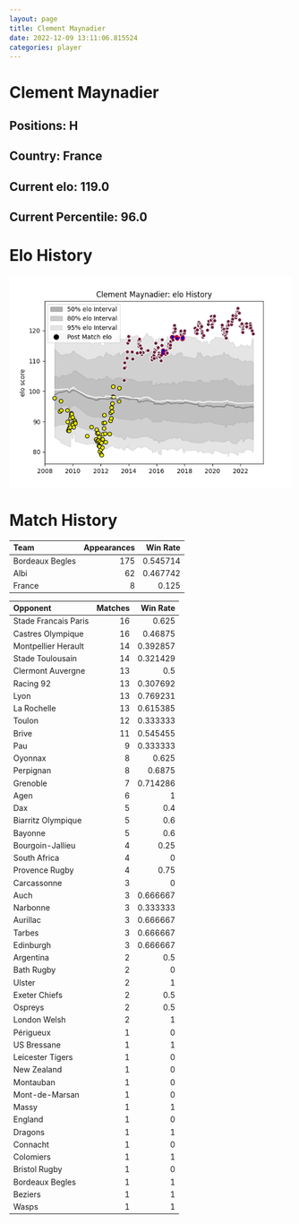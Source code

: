 ```yaml
---  
layout: page  
title: Clement Maynadier  
date: 2022-12-09 13:11:06.815524  
categories: player  
---
```

# Clement Maynadier

## Positions: H

## Country: France

## Current elo: 119.0

## Current Percentile: 96.0

# Elo History


![elo history](history_ClementMaynadier.png)
# Match History


| Team            |   Appearances |   Win Rate |
|:----------------|--------------:|-----------:|
| Bordeaux Begles |           175 |   0.545714 |
| Albi            |            62 |   0.467742 |
| France          |             8 |   0.125    |

| Opponent             |   Matches |   Win Rate |
|:---------------------|----------:|-----------:|
| Stade Francais Paris |        16 |   0.625    |
| Castres Olympique    |        16 |   0.46875  |
| Montpellier Herault  |        14 |   0.392857 |
| Stade Toulousain     |        14 |   0.321429 |
| Clermont Auvergne    |        13 |   0.5      |
| Racing 92            |        13 |   0.307692 |
| Lyon                 |        13 |   0.769231 |
| La Rochelle          |        13 |   0.615385 |
| Toulon               |        12 |   0.333333 |
| Brive                |        11 |   0.545455 |
| Pau                  |         9 |   0.333333 |
| Oyonnax              |         8 |   0.625    |
| Perpignan            |         8 |   0.6875   |
| Grenoble             |         7 |   0.714286 |
| Agen                 |         6 |   1        |
| Dax                  |         5 |   0.4      |
| Biarritz Olympique   |         5 |   0.6      |
| Bayonne              |         5 |   0.6      |
| Bourgoin-Jallieu     |         4 |   0.25     |
| South Africa         |         4 |   0        |
| Provence Rugby       |         4 |   0.75     |
| Carcassonne          |         3 |   0        |
| Auch                 |         3 |   0.666667 |
| Narbonne             |         3 |   0.333333 |
| Aurillac             |         3 |   0.666667 |
| Tarbes               |         3 |   0.666667 |
| Edinburgh            |         3 |   0.666667 |
| Argentina            |         2 |   0.5      |
| Bath Rugby           |         2 |   0        |
| Ulster               |         2 |   1        |
| Exeter Chiefs        |         2 |   0.5      |
| Ospreys              |         2 |   0.5      |
| London Welsh         |         2 |   1        |
| Périgueux            |         1 |   0        |
| US Bressane          |         1 |   1        |
| Leicester Tigers     |         1 |   0        |
| New Zealand          |         1 |   0        |
| Montauban            |         1 |   0        |
| Mont-de-Marsan       |         1 |   0        |
| Massy                |         1 |   1        |
| England              |         1 |   0        |
| Dragons              |         1 |   1        |
| Connacht             |         1 |   0        |
| Colomiers            |         1 |   1        |
| Bristol Rugby        |         1 |   0        |
| Bordeaux Begles      |         1 |   1        |
| Beziers              |         1 |   1        |
| Wasps                |         1 |   1        |